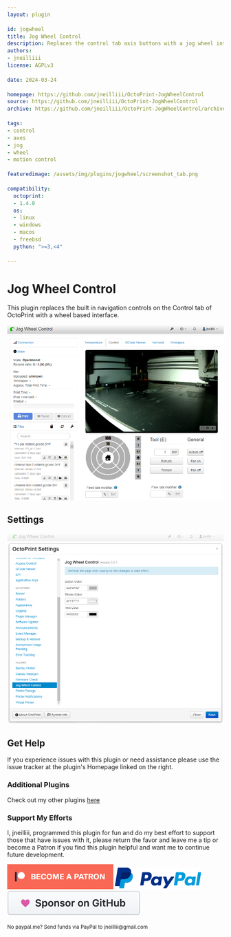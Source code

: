 ```yaml
---
layout: plugin

id: jogwheel
title: Jog Wheel Control
description: Replaces the control tab axis buttons with a jog wheel interface.
authors:
- jneilliii
license: AGPLv3

date: 2024-03-24

homepage: https://github.com/jneilliii/OctoPrint-JogWheelControl
source: https://github.com/jneilliii/OctoPrint-JogWheelControl
archive: https://github.com/jneilliii/OctoPrint-JogWheelControl/archive/master.zip

tags:
- control
- axes
- jog
- wheel
- motion control

featuredimage: /assets/img/plugins/jogwheel/screenshot_tab.png

compatibility:
  octoprint:
  - 1.4.0
  os:
  - linux
  - windows
  - macos
  - freebsd
  python: ">=3,<4"

---
```


# Jog Wheel Control

This plugin replaces the built in navigation controls on the Control tab of OctoPrint with a wheel based interface.

![Screenshot Jog Wheel Control](/assets/img/plugins/jogwheel/screenshot_tab.png)

## Settings

![Screenshot Jog Wheel Control Settings](/assets/img/plugins/jogwheel/screenshot_settings.png)

## Get Help

If you experience issues with this plugin or need assistance please use the issue tracker at the plugin's Homepage linked on the right.

### Additional Plugins

Check out my other plugins [here](https://plugins.octoprint.org/by_author/#jneilliii)

### Support My Efforts
I, jneilliii, programmed this plugin for fun and do my best effort to support those that have issues with it, please return the favor and leave me a tip or become a Patron if you find this plugin helpful and want me to continue future development.

[![Patreon](/assets/img/plugins/jogwheel/patreon-with-text-new.png)](https://www.patreon.com/jneilliii) [![paypal](/assets/img/plugins/jogwheel/paypal-with-text.png)](https://paypal.me/jneilliii) [![GitHub](/assets/img/plugins/jogwheel/github.png)](https://github.com/sponsors/jneilliii)

<small>No paypal.me? Send funds via PayPal to jneilliii&#64;gmail&#46;com</small>
